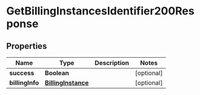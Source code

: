 

# GetBillingInstancesIdentifier200Response


## Properties

| Name | Type | Description | Notes |
|------------ | ------------- | ------------- | -------------|
|**success** | **Boolean** |  |  [optional] |
|**billingInfo** | [**BillingInstance**](BillingInstance.md) |  |  [optional] |




